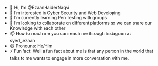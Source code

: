 - 👋 Hi, I’m @EzaanHaiderNaqvi
- 👀 I’m interested in Cyber Security and Web Developing
- 🌱 I’m currently learning Pen Testing with groups
- 💞️ I’m looking to collaborate on different platforms so we can share our Knowledge with each other
- 📫 How to reach me you can reach me through instagram at syed_.ezaan
- 😄 Pronouns: He/Him
- ⚡ Fun fact: Well a fun fact about me is that any person in the world that talks to me wants to engage in more conversation with me.

<!---
EzaanHaiderNaqvi/EzaanHaiderNaqvi is a ✨ special ✨ repository because its `README.md` (this file) appears on your GitHub profile.
You can click the Preview link to take a look at your changes.
--->
